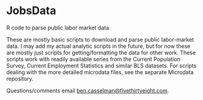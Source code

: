 JobsData
========

R code to parse public labor market data

These are mostly basic scripts to download and parse public labor-market data. I may add my actual analytic scripts in the future, but for now these are mostly just scripts for getting/formatting the data for other work.
These scripts work with readily available series from the Current Population Survey, Current Employment Statistics and similar BLS datasets.
For scripts dealing with the more detailed microdata files, see the separate Microdata repository.

Questions/comments email ben.casselman@fivethirtyeight.com.
